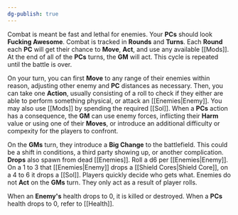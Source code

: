 ```yaml
---
dg-publish: true
---
```

Combat is meant be fast and lethal for enemies. Your **PCs** should look **Fucking Awesome**. Combat is tracked in **Rounds** and **Turns**. Each **Round** each **PC** will get their chance to **Move**, **Act**, and use any available [[Mods]]. At the end of all of the **PCs** turns, the **GM** will act. This cycle is repeated until the battle is over. 

On your turn, you can first **Move** to any range of their enemies within reason, adjusting other enemy and **PC** distances as necessary. Then, you can take one **Action**, usually consisting of a roll to check if they either are able to perform something physical, or attack an [[Enemies|Enemy]]. You may also use [[Mods]] by spending the required [[Sol]]. When a **PCs** action has a consequence, the **GM** can use enemy forces, inflicting their **Harm** value or using one of their **Moves**, or introduce an additional difficulty or compexity for the players to confront.

On the **GMs** turn, they introduce a **Big Change** to the battlefield. This could be a shift in conditions, a third party showing up, or another complication. **Drops** also spawn from dead [[Enemies]]. Roll a d6 per [[Enemies|Enemy]]. On a 1 to 3 that [[Enemies|Enemy]] drops a [[Shield Cores|Shield Core]], on a 4 to 6 it drops a [[Sol]]. Players quickly decide who gets what. Enemies do not **Act** on the **GMs** turn. They only act as a result of player rolls.

When an **Enemy's** health drops to 0, it is killed or destroyed. When a **PCs** health drops to 0, refer to [[Health]].